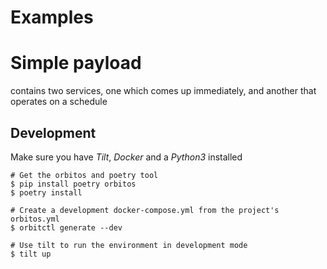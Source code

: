 # Examples

# Simple payload

contains two services, one which comes up immediately, and another that operates on a schedule

## Development

Make sure you have *Tilt*, *Docker* and a *Python3* installed
```
# Get the orbitos and poetry tool
$ pip install poetry orbitos
$ poetry install 

# Create a development docker-compose.yml from the project's orbitos.yml
$ orbitctl generate --dev

# Use tilt to run the environment in development mode
$ tilt up
```